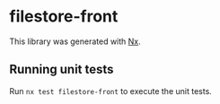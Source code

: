 # filestore-front

This library was generated with [Nx](https://nx.dev).

## Running unit tests

Run `nx test filestore-front` to execute the unit tests.

